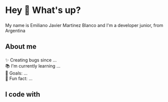 <h1 align="left">Hey 👋 What's up?</h1>

###

<p align="left">My name is Emiliano Javier Martinez Blanco and I'm a developer junior, from Argentina</p>

###

<h2 align="left">About me</h2>

###

<p align="left">✨ Creating bugs since ...<br>📚 I'm currently learning ...<br>🎯 Goals: ...<br>🎲 Fun fact: ...</p>

###

<h2 align="left">I code with</h2>

###

